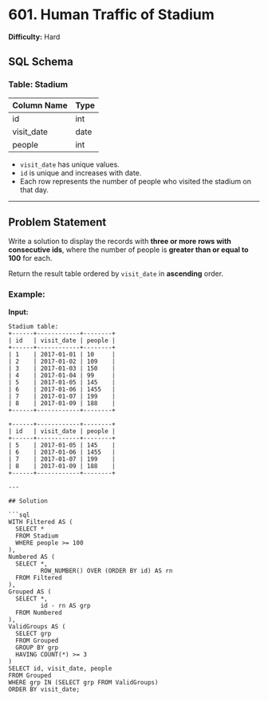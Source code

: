 # 601. Human Traffic of Stadium

**Difficulty:** Hard

## SQL Schema

### Table: Stadium

| Column Name | Type |
|-------------|------|
| id          | int  |
| visit_date  | date |
| people      | int  |

- `visit_date` has unique values.
- `id` is unique and increases with date.
- Each row represents the number of people who visited the stadium on that day.

---

## Problem Statement

Write a solution to display the records with **three or more rows with consecutive ids**, where the number of people is **greater than or equal to 100** for each.

Return the result table ordered by `visit_date` in **ascending** order.

### Example:

**Input:**

```text
Stadium table:
+------+------------+--------+
| id   | visit_date | people |
+------+------------+--------+
| 1    | 2017-01-01 | 10     |
| 2    | 2017-01-02 | 109    |
| 3    | 2017-01-03 | 150    |
| 4    | 2017-01-04 | 99     |
| 5    | 2017-01-05 | 145    |
| 6    | 2017-01-06 | 1455   |
| 7    | 2017-01-07 | 199    |
| 8    | 2017-01-09 | 188    |
+------+------------+--------+

+------+------------+--------+
| id   | visit_date | people |
+------+------------+--------+
| 5    | 2017-01-05 | 145    |
| 6    | 2017-01-06 | 1455   |
| 7    | 2017-01-07 | 199    |
| 8    | 2017-01-09 | 188    |
+------+------------+--------+

---

## Solution

```sql
WITH Filtered AS (
  SELECT * 
  FROM Stadium
  WHERE people >= 100
),
Numbered AS (
  SELECT *,
         ROW_NUMBER() OVER (ORDER BY id) AS rn
  FROM Filtered
),
Grouped AS (
  SELECT *,
         id - rn AS grp
  FROM Numbered
),
ValidGroups AS (
  SELECT grp
  FROM Grouped
  GROUP BY grp
  HAVING COUNT(*) >= 3
)
SELECT id, visit_date, people
FROM Grouped
WHERE grp IN (SELECT grp FROM ValidGroups)
ORDER BY visit_date;
